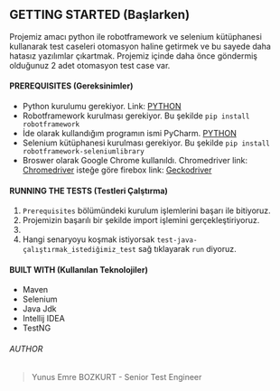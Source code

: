 ## GETTING STARTED (Başlarken)

Projemiz amacı python ile robotframework ve selenium kütüphanesi kullanarak test caseleri otomasyon haline getirmek ve bu sayede daha hatasız yazılımlar çıkartmak.
Projemiz içinde daha önce göndermiş olduğunuz 2 adet otomasyon test case var. 

#### PREREQUISITES (Gereksinimler)

* Python  kurulumu gerekiyor. Link: [PYTHON](https://www.python.org/downloads)
* Robotframework kurulması gerekiyor. Bu şekilde `pip install robotframework`
* İde olarak kullandığım programın ismi PyCharm. [PYTHON](https://www.python.org/downloads)
* Selenium kütüphanesi kurulması gerekiyor. Bu şekilde `pip install robotframework-seleniumlibrary` 
* Broswer olarak Google Chrome kullanıldı. Chromedriver link: [Chromedriver](https://sites.google.com/a/chromium.org/chromedriver/)  isteğe göre firebox link: [Geckodriver](https://github.com/mozilla/geckodriver/releases) 

#### RUNNING THE TESTS (Testleri Çalştırma)

1. `Prerequisites` bölümündeki kurulum işlemlerini başarı ile bitiyoruz.
2. Projemizin başarılı bir şekilde import işlemini gerçekleştiriyoruz.
3. 
4. Hangi senaryoyu koşmak istiyorsak `test-java-çalıştırmak_istediğimiz_test` sağ tıklayarak `run` diyoruz.


#### BUILT WITH (Kullanılan Teknolojiler)

* Maven
* Selenium
* Java Jdk 
* Intellij IDEA
* TestNG

###### AUTHOR
> Yunus Emre BOZKURT - Senior Test Engineer



